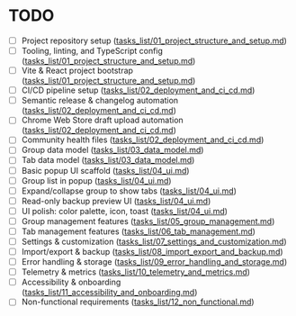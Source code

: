 # TODO

- [ ] Project repository setup ([tasks_list/01_project_structure_and_setup.md](tasks_list/01_project_structure_and_setup.md))
- [ ] Tooling, linting, and TypeScript config ([tasks_list/01_project_structure_and_setup.md](tasks_list/01_project_structure_and_setup.md))
- [ ] Vite & React project bootstrap ([tasks_list/01_project_structure_and_setup.md](tasks_list/01_project_structure_and_setup.md))
- [ ] CI/CD pipeline setup ([tasks_list/02_deployment_and_ci_cd.md](tasks_list/02_deployment_and_ci_cd.md))
- [ ] Semantic release & changelog automation ([tasks_list/02_deployment_and_ci_cd.md](tasks_list/02_deployment_and_ci_cd.md))
- [ ] Chrome Web Store draft upload automation ([tasks_list/02_deployment_and_ci_cd.md](tasks_list/02_deployment_and_ci_cd.md))
- [ ] Community health files ([tasks_list/02_deployment_and_ci_cd.md](tasks_list/02_deployment_and_ci_cd.md))
- [ ] Group data model ([tasks_list/03_data_model.md](tasks_list/03_data_model.md))
- [ ] Tab data model ([tasks_list/03_data_model.md](tasks_list/03_data_model.md))
- [ ] Basic popup UI scaffold ([tasks_list/04_ui.md](tasks_list/04_ui.md))
- [ ] Group list in popup ([tasks_list/04_ui.md](tasks_list/04_ui.md))
- [ ] Expand/collapse group to show tabs ([tasks_list/04_ui.md](tasks_list/04_ui.md))
- [ ] Read-only backup preview UI ([tasks_list/04_ui.md](tasks_list/04_ui.md))
- [ ] UI polish: color palette, icon, toast ([tasks_list/04_ui.md](tasks_list/04_ui.md))
- [ ] Group management features ([tasks_list/05_group_management.md](tasks_list/05_group_management.md))
- [ ] Tab management features ([tasks_list/06_tab_management.md](tasks_list/06_tab_management.md))
- [ ] Settings & customization ([tasks_list/07_settings_and_customization.md](tasks_list/07_settings_and_customization.md))
- [ ] Import/export & backup ([tasks_list/08_import_export_and_backup.md](tasks_list/08_import_export_and_backup.md))
- [ ] Error handling & storage ([tasks_list/09_error_handling_and_storage.md](tasks_list/09_error_handling_and_storage.md))
- [ ] Telemetry & metrics ([tasks_list/10_telemetry_and_metrics.md](tasks_list/10_telemetry_and_metrics.md))
- [ ] Accessibility & onboarding ([tasks_list/11_accessibility_and_onboarding.md](tasks_list/11_accessibility_and_onboarding.md))
- [ ] Non-functional requirements ([tasks_list/12_non_functional.md](tasks_list/12_non_functional.md))